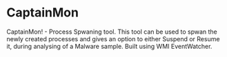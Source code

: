# CaptainMon
CaptainMon! - Process Spwaning tool.
This tool can be used to spwan the newly created processes and gives an option to either Suspend or Resume it, during analysing of a Malware sample. Built using WMI EventWatcher.
